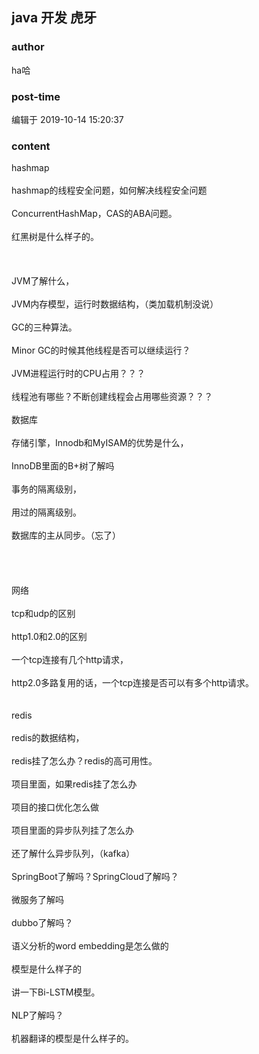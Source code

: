 ## java 开发  虎牙
### author 
ha哈
### post-time 

编辑于  2019-10-14 15:20:37
### content 
<div class="post-topic-des nc-post-content">
 hashmap
 <br/>
 <br/>
 hashmap的线程安全问题，如何解决线程安全问题
 <br/>
 <br/>
 ConcurrentHashMap，CAS的ABA问题。
 <br/>
 <br/>
 红黑树是什么样子的。
 <br/>
 <br/>
 <br/>
 <br/>
 JVM了解什么，
 <br/>
 <br/>
 JVM内存模型，运行时数据结构，（类加载机制没说）
 <br/>
 <br/>
 GC的三种算法。
 <br/>
 <br/>
 Minor GC的时候其他线程是否可以继续运行？
 <br/>
 <br/>
 JVM进程运行时的CPU占用？？？
 <br/>
 <br/>
 线程池有哪些？不断创建线程会占用哪些资源？？？
 <br/>
 <br/>
 数据库
 <br/>
 <br/>
 存储引擎，Innodb和MyISAM的优势是什么，
 <br/>
 <br/>
 InnoDB里面的B+树了解吗
 <br/>
 <br/>
 事务的隔离级别，
 <br/>
 <br/>
 用过的隔离级别。
 <br/>
 <br/>
 数据库的主从同步。（忘了）
 <br/>
 <br/>
 <br/>
 <br/>
 <br/>
 网络
 <br/>
 <br/>
 tcp和udp的区别
 <br/>
 <br/>
 http1.0和2.0的区别
 <br/>
 <br/>
 一个tcp连接有几个http请求，
 <br/>
 <br/>
 http2.0多路复用的话，一个tcp连接是否可以有多个http请求。
 <br/>
 <br/>
 <br/>
 redis
 <br/>
 <br/>
 redis的数据结构，
 <br/>
 <br/>
 redis挂了怎么办？redis的高可用性。
 <br/>
 <br/>
 项目里面，如果redis挂了怎么办
 <br/>
 <br/>
 项目的接口优化怎么做
 <br/>
 <br/>
 项目里面的异步队列挂了怎么办
 <br/>
 <br/>
 还了解什么异步队列，（kafka）
 <br/>
 <br/>
 SpringBoot了解吗？SpringCloud了解吗？
 <br/>
 <br/>
 微服务了解吗
 <br/>
 <br/>
 dubbo了解吗？
 <br/>
 <br/>
 语义分析的word embedding是怎么做的
 <br/>
 <br/>
 模型是什么样子的
 <br/>
 <br/>
 讲一下Bi-LSTM模型。
 <br/>
 <br/>
 NLP了解吗？
 <br/>
 <br/>
 机器翻译的模型是什么样子的。
 <br/>
 <br/>
 <br/>
</div>
